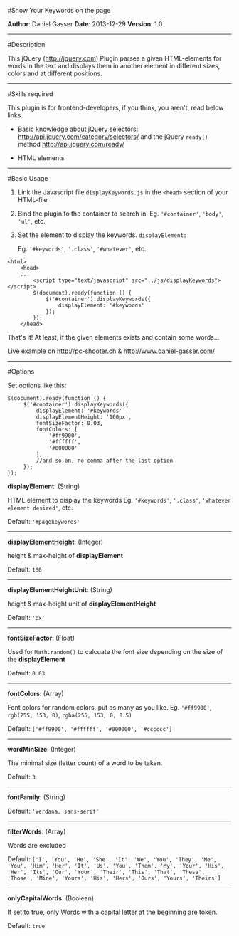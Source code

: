 #Show Your Keywords on the page

**Author**:   Daniel Gasser
**Date**:     2013-12-29
**Version**:  1.0
******************************

#Description

This jQuery (<http://jquery.com>) Plugin parses a given HTML-elements for words in the text
and displays them in another element in different sizes, colors and at different positions.
******************************

#Skills required


This plugin is for frontend-developers, if you think, you aren't, read below links.

- Basic knowledge about jQuery selectors: <http://api.jquery.com/category/selectors/>
  and the jQuery ```ready()``` method <http://api.jquery.com/ready/>
  
- HTML elements
******************************

#Basic Usage

1. Link the Javascript file ```displayKeywords.js``` in the ```<head>``` section of your HTML-file

2. Bind the plugin to the container to search in.
   Eg. ```'#container'```, ```'body'```, ```'ul'```, etc.

3. Set the element to display the keywords. ```displayElement:```
 
   Eg. ```'#keywords'```, ```'.class'```, ```'#whatever'```, etc.

```
<html>
    <head>
    ...
        <script type="text/javascript" src="../js/displayKeywords"></script>
        $(document).ready(function () {
            $('#container').displayKeywords({
                displayElement: '#keywords'
            });
        });
    </head>
```
That's it! At least, if the given elements exists and contain some words...

Live example on <http://pc-shooter.ch>
& <http://www.daniel-gasser.com/>
******************************

#Options

Set options like this:
```
$(document).ready(function () {
     $('#container').displayKeywords({
         displayElement: '#keywords'
         displayElementHeight: '160px',
         fontSizeFactor: 0.03,
         fontColors: [
             '#ff9900',
             '#ffffff',
             '#000000'
         ],
         //and so on, no comma after the last option
     });
});
```

**displayElement**: (String)

HTML element to display the keywords
Eg. ```'#keywords'```, ```'.class'```, ```'whatever element desired'```, etc.

Default: ```'#pagekeywords'```
******************************

**displayElementHeight**: (Integer)

height & max-height of **displayElement**

Default: ```160```
******************************

**displayElementHeightUnit**: (String)

height & max-height unit of **displayElementHeight**

Default: ```'px'```
******************************

**fontSizeFactor**: (Float)

Used for ```Math.random()``` to calcuate the font size depending on the size of the **displayElement**

Default: ```0.03```
******************************

**fontColors**: (Array)

Font colors for random colors, put as many as you like. 
Eg. ```'#ff9900'```, ```rgb(255, 153, 0)```, ```rgba(255, 153, 0, 0.5)```
     
Default: ```['#ff9900',
             '#ffffff',
             '#000000',
             '#cccccc']```
******************************

**wordMinSize**: (Integer)

The minimal size (letter count) of a word to be taken.

Default: ```3```
******************************

**fontFamily**: (String)

Default: ```'Verdana, sans-serif'```
******************************

**filterWords**: (Array)
     
Words are excluded
     
Default: ```['I',
             'You',
             'He',
             'She',
             'It',
             'We',
             'You',
             'They',
             'Me',
             'You',
             'Him',
             'Her',
             'It',
             'Us',
             'You',
             'Them',
             'My',
             'Your',
             'His',
             'Her',
             'Its',
             'Our',
             'Your',
             'Their',
             'This',
             'That',
             'These',
             'Those',
             'Mine',
             'Yours',
             'His',
             'Hers',
             'Ours',
             'Yours',
             'Theirs']```
******************************

**onlyCapitalWords**: (Boolean)

If set to true, only Words with a capital letter at the beginning are token.

Default: ```true```

